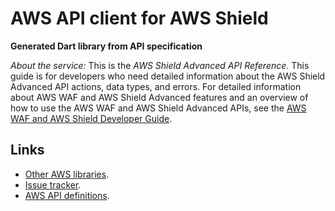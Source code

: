# AWS API client for AWS Shield

**Generated Dart library from API specification**

*About the service:*
This is the <i>AWS Shield Advanced API Reference</i>. This guide is for
developers who need detailed information about the AWS Shield Advanced API
actions, data types, and errors. For detailed information about AWS WAF and
AWS Shield Advanced features and an overview of how to use the AWS WAF and
AWS Shield Advanced APIs, see the <a
href="https://docs.aws.amazon.com/waf/latest/developerguide/">AWS WAF and
AWS Shield Developer Guide</a>.

## Links

- [Other AWS libraries](https://github.com/agilord/aws_client/tree/master/generated).
- [Issue tracker](https://github.com/agilord/aws_client/issues).
- [AWS API definitions](https://github.com/aws/aws-sdk-js/tree/master/apis).
